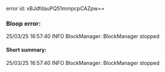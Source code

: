 error id: xBJdfdauPQ51mmpcpCAZpw==
### Bloop error:

25/03/25 16:57:40 INFO BlockManager: BlockManager stopped
#### Short summary: 

25/03/25 16:57:40 INFO BlockManager: BlockManager stopped